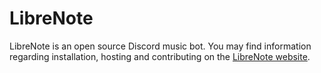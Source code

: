 # LibreNote

LibreNote is an open source Discord music bot. You may find information regarding installation, hosting and contributing on the [LibreNote website](https://librenote.org/).